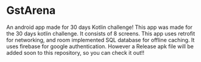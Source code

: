 # GstArena
An android app made for 30 days Kotlin challenge!
This app was made for the 30 days kotlin challenge. 
It consists of 8 screens.
This app uses retrofit for networking, and room implemented SQL database for offline caching.
It uses firebase for google authentication.
However a Release apk file will be added soon to this repository, so you can check it out!!
